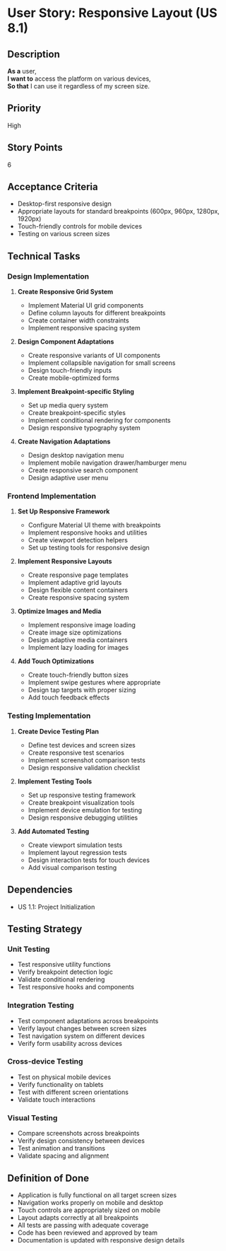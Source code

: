 # User Story: Responsive Layout (US 8.1)

## Description
**As a** user,  
**I want to** access the platform on various devices,  
**So that** I can use it regardless of my screen size.

## Priority
High

## Story Points
6

## Acceptance Criteria
- Desktop-first responsive design
- Appropriate layouts for standard breakpoints (600px, 960px, 1280px, 1920px)
- Touch-friendly controls for mobile devices
- Testing on various screen sizes

## Technical Tasks

### Design Implementation
1. **Create Responsive Grid System**
   - Implement Material UI grid components
   - Define column layouts for different breakpoints
   - Create container width constraints
   - Implement responsive spacing system

2. **Design Component Adaptations**
   - Create responsive variants of UI components
   - Implement collapsible navigation for small screens
   - Design touch-friendly inputs
   - Create mobile-optimized forms

3. **Implement Breakpoint-specific Styling**
   - Set up media query system
   - Create breakpoint-specific styles
   - Implement conditional rendering for components
   - Design responsive typography system

4. **Create Navigation Adaptations**
   - Design desktop navigation menu
   - Implement mobile navigation drawer/hamburger menu
   - Create responsive search component
   - Design adaptive user menu

### Frontend Implementation
1. **Set Up Responsive Framework**
   - Configure Material UI theme with breakpoints
   - Implement responsive hooks and utilities
   - Create viewport detection helpers
   - Set up testing tools for responsive design

2. **Implement Responsive Layouts**
   - Create responsive page templates
   - Implement adaptive grid layouts
   - Design flexible content containers
   - Create responsive spacing system

3. **Optimize Images and Media**
   - Implement responsive image loading
   - Create image size optimizations
   - Design adaptive media containers
   - Implement lazy loading for images

4. **Add Touch Optimizations**
   - Create touch-friendly button sizes
   - Implement swipe gestures where appropriate
   - Design tap targets with proper sizing
   - Add touch feedback effects

### Testing Implementation
1. **Create Device Testing Plan**
   - Define test devices and screen sizes
   - Create responsive test scenarios
   - Implement screenshot comparison tests
   - Design responsive validation checklist

2. **Implement Testing Tools**
   - Set up responsive testing framework
   - Create breakpoint visualization tools
   - Implement device emulation for testing
   - Design responsive debugging utilities

3. **Add Automated Testing**
   - Create viewport simulation tests
   - Implement layout regression tests
   - Design interaction tests for touch devices
   - Add visual comparison testing

## Dependencies
- US 1.1: Project Initialization

## Testing Strategy

### Unit Testing
- Test responsive utility functions
- Verify breakpoint detection logic
- Validate conditional rendering
- Test responsive hooks and components

### Integration Testing
- Test component adaptations across breakpoints
- Verify layout changes between screen sizes
- Test navigation system on different devices
- Verify form usability across devices

### Cross-device Testing
- Test on physical mobile devices
- Verify functionality on tablets
- Test with different screen orientations
- Validate touch interactions

### Visual Testing
- Compare screenshots across breakpoints
- Verify design consistency between devices
- Test animation and transitions
- Validate spacing and alignment

## Definition of Done
- Application is fully functional on all target screen sizes
- Navigation works properly on mobile and desktop
- Touch controls are appropriately sized on mobile
- Layout adapts correctly at all breakpoints
- All tests are passing with adequate coverage
- Code has been reviewed and approved by team
- Documentation is updated with responsive design details
